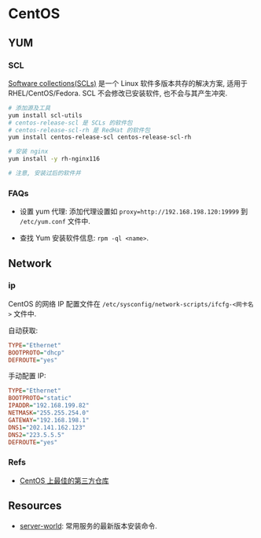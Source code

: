 # CentOS

## YUM
### SCL
[Software collections(SCLs)](https://www.softwarecollections.org/) 是一个 Linux 软件多版本共存的解决方案, 适用于 RHEL/CentOS/Fedora. 
SCL 不会修改已安装软件, 也不会与其产生冲突.   

```bash
# 添加源及工具
yum install scl-utils
# centos-release-scl 是 SCLs 的软件包
# centos-release-scl-rh 是 RedHat 的软件包
yum install centos-release-scl centos-release-scl-rh

# 安装 nginx
yum install -y rh-nginx116

# 注意, 安装过后的软件并
```


### FAQs
* 设置 yum 代理:
    添加代理设置如 `proxy=http://192.168.198.120:19999` 到 `/etc/yum.conf` 文件中.
    
* 查找 Yum 安装软件信息: `rpm -ql <name>`.  

## Network
### ip
CentOS 的网络 IP 配置文件在 `/etc/sysconfig/network-scripts/ifcfg-<网卡名>` 文件中.

自动获取:
```ini
TYPE="Ethernet"
BOOTPROTO="dhcp"
DEFROUTE="yes"
```

手动配置 IP:
```ini
TYPE="Ethernet"
BOOTPROTO="static"
IPADDR="192.168.199.82"
NETMASK="255.255.254.0"
GATEWAY="192.168.198.1"
DNS1="202.141.162.123"
DNS2="223.5.5.5"
DEFROUTE="yes"
```

### Refs
* [CentOS 上最佳的第三方仓库](https://linux.cn/article-8509-1.html)

## Resources
* [server-world](https://www.server-world.info/en/): 常用服务的最新版本安装命令.